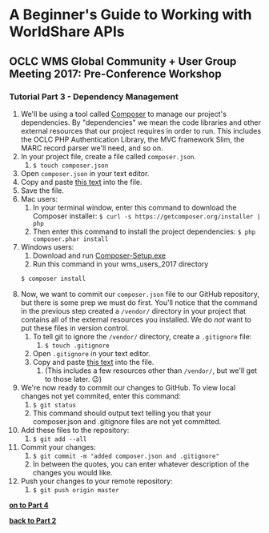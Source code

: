 # A Beginner's Guide to Working with WorldShare APIs
## OCLC WMS Global Community + User Group Meeting 2017: Pre-Conference Workshop
### Tutorial Part 3 - Dependency Management

1. We'll be using a tool called [Composer](https://getcomposer.org/) to manage our project's dependencies. By "dependencies" we mean the code libraries and other external resources that our project requires in order to run. This includes the OCLC PHP Authentication Library, the MVC framework Slim, the MARC record parser we'll need, and so on.
2. In your project file, create a file called `composer.json`.
	1. `$ touch composer.json`
3. Open `composer.json` in your text editor.
4. Copy and paste [this text](https://raw.githubusercontent.com/OCLC-Developer-Network/wms_users_2017/master/composer.json) into the file.
5. Save the file.
6. Mac users: 
	1. In your terminal window, enter this command to download the Composer installer:
	`$ curl -s https://getcomposer.org/installer | php`
	2. Then enter this command to install the project dependencies:
	`$ php composer.phar install`
7. Windows users:
	1. Download and run [Composer-Setup.exe](https://getcomposer.org/doc/00-intro.md#installation-windows)
	2. Run this command in your wms_users_2017 directory
	```bash
	$ composer install
	```
8. Now, we want to commit our `composer.json` file to our GitHub repository, but there is some prep we must do first. You'll notice that the command in the previous step created a `/vendor/` directory in your project that contains all of the external resources you installed. We do *not* want to put these files in version control.
	1. To tell git to ignore the `/vendor/` directory, create a `.gitignore` file:
		1. `$ touch .gitignore`
	2. Open `.gitignore` in your text editor.
	3. Copy and paste [this text](https://github.com/OCLC-Developer-Network/wms_users_2017/blob/master/.gitignore) into the file.
		1. (This includes a few resources other than `/vendor/`, but we'll get to those later. :wink:)
9. We're now ready to commit our changes to GitHub. To view local changes not yet commited, enter this command:
	1. `$ git status`
	2. This command should output text telling you that your composer.json and .gitignore files are not yet committed.
10. Add these files to the repository:
	1. `$ git add --all`
11. Commit your changes:
	1. `$ git commit -m "added composer.json and .gitignore"`
	2. In between the quotes, you can enter whatever description of the changes you would like.
12. Push your changes to your remote repository:
	1. `$ git push origin master`

**[on to Part 4](tutorial-04.md)**

**[back to Part 2](tutorial-02.md)**